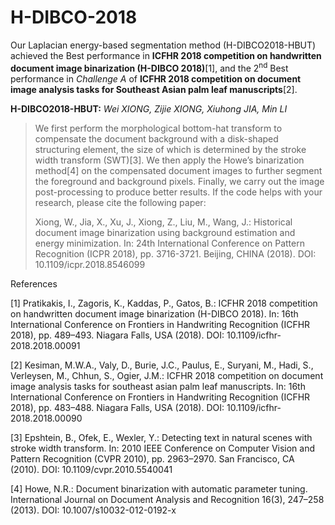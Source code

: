 # H-DIBCO-2018

Our Laplacian energy-based segmentation method (H-DIBCO2018-HBUT) achieved the Best performance in **ICFHR 2018 competition on handwritten document image binarization (H-DIBCO 2018)**[1], and the 2<sup>nd</sup> Best performance in *Challenge A* of **ICFHR 2018 competition on document image analysis tasks for Southeast Asian palm leaf manuscripts**[2].

**H-DIBCO2018-HBUT:** *Wei XIONG, Zijie XIONG, Xiuhong JIA, Min LI*

> We first perform the morphological bottom-hat transform to compensate the document background with a disk-shaped structuring element, the size of which is determined by the stroke width transform (SWT)[3]. We then apply the Howe’s binarization method[4] on the compensated document images to further segment the foreground and background pixels. Finally, we carry out the image post-processing to produce better results. If the code helps with your research, please cite the following paper:
> 
> Xiong, W., Jia, X., Xu, J., Xiong, Z., Liu, M., Wang, J.: Historical document image binarization using background estimation and energy minimization. In: 24th International Conference on Pattern Recognition (ICPR 2018), pp. 3716-3721. Beijing, CHINA (2018). DOI: 10.1109/icpr.2018.8546099

References

[1] Pratikakis, I., Zagoris, K., Kaddas, P., Gatos, B.: ICFHR 2018 competition on handwritten document image binarization (H-DIBCO 2018). In: 16th International Conference on Frontiers in Handwriting Recognition (ICFHR 2018), pp. 489–493. Niagara Falls, USA (2018). DOI: 10.1109/icfhr-2018.2018.00091

[2] Kesiman, M.W.A., Valy, D., Burie, J.C., Paulus, E., Suryani, M., Hadi, S., Verleysen, M., Chhun, S., Ogier, J.M.: ICFHR 2018 competition on document image analysis tasks for southeast asian palm leaf manuscripts. In: 16th International Conference on Frontiers in Handwriting Recognition (ICFHR 2018), pp. 483–488. Niagara Falls, USA (2018). DOI: 10.1109/icfhr-2018.2018.00090

[3] Epshtein, B., Ofek, E., Wexler, Y.: Detecting text in natural scenes with stroke width transform. In: 2010 IEEE Conference on Computer Vision and Pattern Recognition (CVPR 2010), pp. 2963–2970. San Francisco, CA (2010). DOI: 10.1109/cvpr.2010.5540041

[4] Howe, N.R.: Document binarization with automatic parameter tuning. International Journal on Document Analysis and Recognition 16(3), 247–258 (2013). DOI: 10.1007/s10032-012-0192-x
